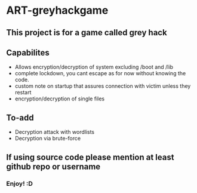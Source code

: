 # ART-greyhackgame
## This project is for a game called grey hack
## Capabilites
- Allows encryption/decryption of system excluding /boot and /lib
- complete lockdown, you cant escape as for now without knowing the code.
- custom note on startup that assures connection with victim unless they restart
- encryption/decryption of single files
## To-add
- Decryption attack with wordlists
- Decryption via brute-force



## If using source code please mention at least github repo or username
### Enjoy! :D
